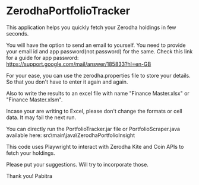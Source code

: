 # ZerodhaPortfolioTracker

This application helps you quickly fetch your Zerodha holdings in few seconds.

You will have the option to send an email to yourself. You need to provide your email id and app password(not password) for the same. Check this link for a guide for app password: https://support.google.com/mail/answer/185833?hl=en-GB

For your ease, you can use the zerodha.properties file to store your details. So that you don't have to enter it again and again.

Also to write the results to an excel file with name "Finance Master.xlsx" or "Finance Master.xlsm".

Incase your are writing to Excel, please don't change the formats or cell data. It may fail the next run.

You can directly run the PortfolioTracker.jar file or PortfolioScraper.java available here: src\main\java\ZerodhaPortfolioInsight

This code uses Playwright to interact with Zerodha Kite and Coin APIs to fetch your holdings.

Please put your suggestions. Will try to incorporate those.

Thank you!
Pabitra
